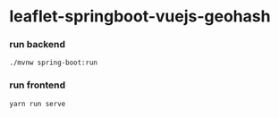 # leaflet-springboot-vuejs-geohash

### run backend

```./mvnw spring-boot:run```

### run frontend

```yarn run serve```
